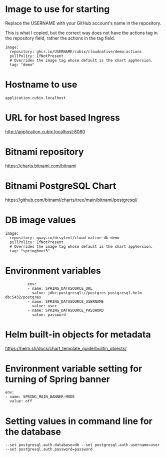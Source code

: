 # Image to use for starting

Replace the USERNAME with your GitHub account's name in the repository.

This is what I copied, but the correct way does not have the actions tag in the repository field, rather
the actions in the tag field.

```
image:
  repository: ghcr.io/USERNAME/cubix/cloudnative/demo:actions
  pullPolicy: IfNotPresent
  # Overrides the image tag whose default is the chart appVersion.
  tag: "demo"
```

# Hostname to use

```
application.cubix.localhost
```

# URL for host based Ingress

http://application.cubix.localhost:8080

# Bitnami repository

https://charts.bitnami.com/bitnami

# Bitnami PostgreSQL Chart

https://github.com/bitnami/charts/tree/main/bitnami/postgresql/

# DB image values

```
image:
  repository: quay.io/drsylent/cloud-native-db-demo
  pullPolicy: IfNotPresent
  # Overrides the image tag whose default is the chart appVersion.
  tag: "springboot3"
```

# Environment variables

```
          env:
          - name: SPRING_DATASOURCE_URL
            value: jdbc:postgresql://postgres-postgresql.helm-db:5432/postgres
          - name: SPRING_DATASOURCE_USERNAME
            value: user
          - name: SPRING_DATASOURCE_PASSWORD
            value: password
```

# Helm built-in objects for metadata

https://helm.sh/docs/chart_template_guide/builtin_objects/

# Environment variable setting for turning of Spring banner

```
env:
- name: SPRING_MAIN_BANNER-MODE
  value: off
```

# Setting values in command line for the database

```
--set postgresql.auth.database=db --set postgresql.auth.username=user --set postgresql.auth.password=password
```

